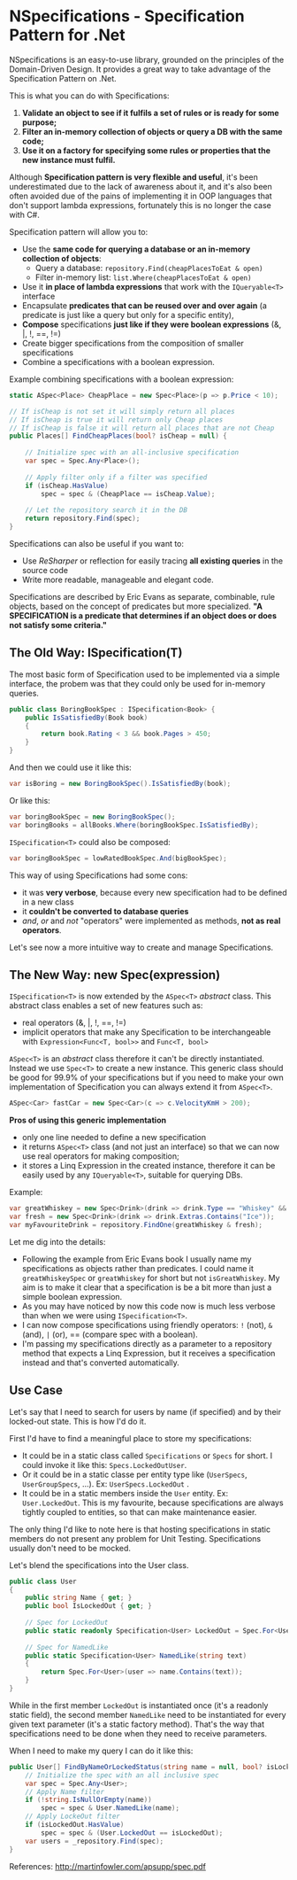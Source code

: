 NSpecifications - Specification Pattern for .Net
====

NSpecifications is an easy-to-use library, grounded on the principles of the Domain-Driven Design. It provides a great way to take advantage of the Specification Pattern on .Net.

This is what you can do with Specifications:

 1. **Validate an object to see if it fulfils a set of rules or is ready for some purpose;**
 2. **Filter an in-memory collection of objects or query a DB with the same code;**
 3. **Use it on a factory for specifying some rules or properties that the new instance must fulfil.**

Although **Specification pattern is very flexible and useful**, it's been underestimated due to the lack of awareness about it, and it's also been often avoided due of the pains of implementing it in OOP languages that don't support lambda expressions, fortunately this is no longer the case with C#. 

Specification pattern will allow you to:

 - Use the **same code for querying a database or an in-memory collection of objects**: 
	 - Query a database: `repository.Find(cheapPlacesToEat & open)`
	 - Filter in-memory list: `list.Where(cheapPlacesToEat & open)`
 - Use it **in place of lambda expressions** that work with the `IQueryable<T>` interface
 - Encapsulate **predicates that can be reused over and over again** (a predicate is just like a query but only for a specific entity),
 - **Compose** specifications **just like if they were boolean expressions**  (&, |, !, ==, !=)
 - Create bigger specifications from the composition of smaller specifications
 - Combine a specifications with a boolean expression.
   
Example combining specifications with a boolean expression:
```csharp
static ASpec<Place> CheapPlace = new Spec<Place>(p => p.Price < 10);

// If isCheap is not set it will simply return all places
// If isCheap is true it will return only Cheap places
// If isCheap is false it will return all places that are not Cheap
public Places[] FindCheapPlaces(bool? isCheap = null) {
    
    // Initialize spec with an all-inclusive specification
    var spec = Spec.Any<Place>();
    
    // Apply filter only if a filter was specified
    if (isCheap.HasValue)
        spec = spec & (CheapPlace == isCheap.Value);
    
    // Let the repository search it in the DB
    return repository.Find(spec);
}
```
Specifications can also be useful if you want to:
 - Use *ReSharper* or reflection for easily tracing **all existing queries** in the source code 
 - Write more readable, manageable and elegant code.

Specifications are described by Eric Evans as separate, combinable, rule objects, based on the concept of predicates but more specialized. **"A SPECIFICATION is a predicate that determines if an object does or does not satisfy some criteria."**

The Old Way: ISpecification(T)
--------------
The most basic form of Specification used to be implemented via a simple interface, the probem was that they could only be used for in-memory queries. 
```csharp
public class BoringBookSpec : ISpecification<Book> {
    public IsSatisfiedBy(Book book)
    {
        return book.Rating < 3 && book.Pages > 450;
    }
}
```
And then we could use it like this:
```csharp
var isBoring = new BoringBookSpec().IsSatisfiedBy(book);
```
Or like this:
```csharp
var boringBookSpec = new BoringBookSpec();
var boringBooks = allBooks.Where(boringBookSpec.IsSatisfiedBy);
```
`ISpecification<T>` could also be composed:
```csharp
var boringBookSpec = lowRatedBookSpec.And(bigBookSpec);
```
This way of using Specifications had some cons:

 - it was **very verbose**, because every new specification had to be defined in a new class
 - it **couldn't be converted to database queries**
 - *and*, *or* and *not* "operators" were implemented as methods, **not as real operators**. 

Let's see now a more intuitive way to create and manage Specifications.

## The New Way: new Spec<T>(expression) ##

`ISpecification<T>` is now extended by the `ASpec<T>` *abstract* class. This abstract class enables a set of new features such as: 

 - real operators (&, |, !, ==, !=)
 - implicit operators that make any Specification to be interchangeable with `Expression<Func<T, bool>>` and `Func<T, bool>` 

`ASpec<T>` is an *abstract* class therefore it can't be directly instantiated. Instead we use `Spec<T>` to create a new instance. This generic class should be good for 99.9% of your specifications but if you need to make your own implementation of Specification you can always extend it from `ASpec<T>`.

```csharp
ASpec<Car> fastCar = new Spec<Car>(c => c.VelocityKmH > 200);
```

**Pros of using this generic implementation**

 - only one line needed to define a new specification
 - it returns `ASpec<T>` class (and not just an interface) so that we can now use real operators for making composition;
 - it stores a Linq Expression in the created instance, therefore it can be easily used by any `IQueryable<T>`, suitable for querying DBs. 

Example:
```csharp
var greatWhiskey = new Spec<Drink>(drink => drink.Type == "Whiskey" && drink.Age >= 11);
var fresh = new Spec<Drink>(drink => drink.Extras.Contains("Ice"));
var myFavouriteDrink = repository.FindOne(greatWhiskey & fresh);
```    
Let me dig into the details:

 - Following the example from Eric Evans book I usually name my specifications as objects rather than predicates. I could name it  `greatWhiskeySpec` or `greatWhiskey` for short but not `isGreatWhiskey`. My aim is to make it clear that a specification is be a bit more than just a simple boolean expression. 
 - As you may have noticed by now this code now is much less verbose than when we were using `ISpecification<T>`.
 - I can now compose specifications using friendly operators: `!` (not), `&` (and), `|` (or), == (compare spec with a boolean).
 - I'm passing my specifications directly as a parameter to a repository method that expects a Linq Expression, but it receives a specification instead and that's converted automatically.

## Use Case ##

Let's say that I need to search for users by name (if specified) and by their locked-out state. This is how I'd do it.

First I'd have to find a meaningful place to store my specifications: 

 - It could be in a static class called `Specifications` or `Specs` for short. I could invoke it like this: `Specs.LockedOutUser`.   
 - Or it could be in a static classe per entity type like (`UserSpecs`, `UserGroupSpecs`, ...). Ex: `UserSpecs.LockedOut` .
 - It could be in a static members inside the `User` entity. Ex: `User.LockedOut`. This is my favourite, because specifications are always tightly coupled to entities, so that can make maintenance easier. 

The only thing I'd like to note here is that hosting specifications in static members do not present any problem for Unit Testing. Specifications usually don't need to be mocked.

Let's blend the specifications into the User class.
```csharp
public class User 
{
    public string Name { get; }
    public bool IsLockedOut { get; }
	
    // Spec for LockedOut
    public static readonly Specification<User> LockedOut = Spec.For<User>(user => user.IsLockedOut);  
    	
    // Spec for NamedLike
    public static Specification<User> NamedLike(string text) 
    {
    	return Spec.For<User>(user => name.Contains(text));
    }
}
```
While in the first member `LockedOut` is instantiated once (it's a readonly static field), the second member `NamedLike` need to be instantiated for every given text parameter (it's a static factory method). That's the way that specifications need to be done when they need to receive parameters.

When I need to make my query I can do it like this:
```csharp
public User[] FindByNameOrLockedStatus(string name = null, bool? isLockedOut = null) {
    // Initialize the spec with an all inclusive spec
    var spec = Spec.Any<User>;
    // Apply Name filter
    if (!string.IsNullOrEmpty(name))
    	spec = spec & User.NamedLike(name);
    // Apply LockeOut filter
    if (isLockedOut.HasValue)
    	spec = spec & (User.LockedOut == isLockedOut);
    var users = _repository.Find(spec);
}
```



 





References:
http://martinfowler.com/apsupp/spec.pdf



